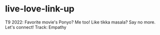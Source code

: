 # live-love-link-up
T9 2022: Favorite movie's Ponyo? Me too! Like tikka masala? Say no more. Let's connect! Track: Empathy

